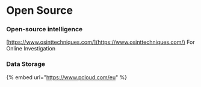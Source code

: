 # Open Source

### Open-source intelligence

[https://www.osinttechniques.com/](https://www.osinttechniques.com/) For Online Investigation

### Data Storage

{% embed url="https://www.pcloud.com/eu" %}



